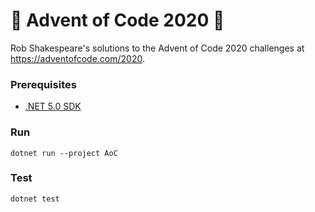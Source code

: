 # 🎄 Advent of Code 2020 🎅

Rob Shakespeare's solutions to the Advent of Code 2020 challenges at https://adventofcode.com/2020.


### Prerequisites

* [.NET 5.0 SDK](https://dot.net/get-dotnet5)


### Run

```
dotnet run --project AoC
```


### Test

```
dotnet test
```

